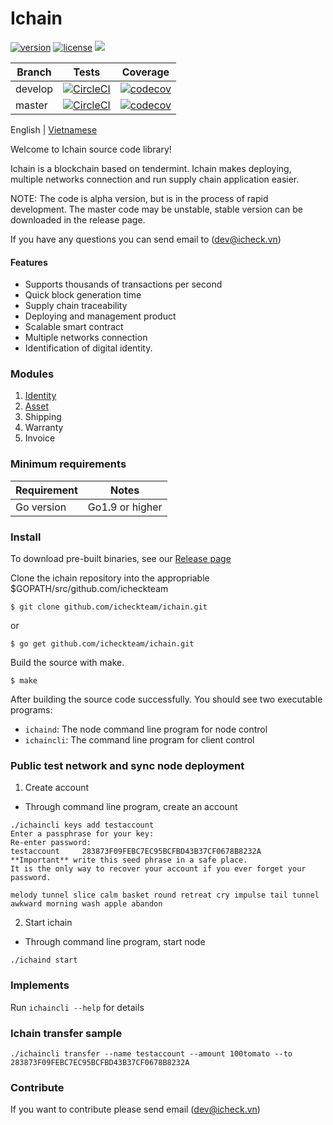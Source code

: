 <h1>Ichain </h1>

[![version](https://img.shields.io/github/tag/icheckteam/ichain.svg)](https://github.com/icheckteam/ichain/releases/latest)
[![license](https://img.shields.io/github/license/icheckteam/ichain.svg)](https://github.com/icheckteam/ichain/blob/master/LICENSE)
[![](https://tokei.rs/b1/github/icheckteam/ichain?category=lines)](https://github.com/icheckteam/ichain)

Branch    | Tests | Coverage
----------|-------|---------
develop   | [![CircleCI](https://circleci.com/gh/icheckteam/ichain/tree/develop.svg?style=shield)](https://circleci.com/gh/icheckteam/ichain/tree/develop) | [![codecov](https://codecov.io/gh/icheckteam/ichain/branch/develop/graph/badge.svg)](https://codecov.io/gh/icheckteam/ichain)
master    | [![CircleCI](https://circleci.com/gh/icheckteam/ichain/tree/master.svg?style=shield)](https://circleci.com/gh/icheckteam/ichain/tree/master) | [![codecov](https://codecov.io/gh/icheckteam/ichain/branch/master/graph/badge.svg)](https://codecov.io/gh/icheckteam/ichain)

English | [Vietnamese](README_VN.md)

Welcome to Ichain source code library!

Ichain is a blockchain based on tendermint. Ichain makes deploying, multiple networks connection and run supply chain application easier.

NOTE: The code is alpha version, but is in the process of rapid development. The master code may be unstable, stable version can be downloaded in the release page.

If you have any questions you can send email to (dev@icheck.vn)


#### Features
- Supports thousands of transactions per second
- Quick block generation time
- Supply chain traceability
- Deploying and management product
- Scalable smart contract 
- Multiple networks connection
- Identification of digital identity.

### Modules

1. [Identity](https://github.com/icheckteam/documentation/blob/master/Identity.md)
2. [Asset](https://github.com/icheckteam/documentation/blob/master/Asset.md)
3. Shipping
4. Warranty
5. Invoice

### Minimum requirements

Requirement|Notes
---|---
Go version | Go1.9 or higher

### Install 

To download pre-built binaries, see our [Release page](https://github.com/icheckteam/ichain/releases)

Clone the ichain repository into the appropriable $GOPATH/src/github.com/icheckteam

```
$ git clone github.com/icheckteam/ichain.git
```

or 

```
$ go get github.com/icheckteam/ichain.git
```

Build the source with make.

```
$ make
```

After building the source code successfully. You should see two executable programs:

- `ichaind`: The node command line program for node control 
- `ichaincli`: The command line program for client control

### Public test network and sync node deployment

1. Create account 
- Through command line program, create an account
```
./ichaincli keys add testaccount
Enter a passphrase for your key:
Re-enter password:
testaccount     283873F09FEBC7EC95BCFBD43B37CF0678B8232A
**Important** write this seed phrase in a safe place.
It is the only way to recover your account if you ever forget your password.

melody tunnel slice calm basket round retreat cry impulse tail tunnel awkward morning wash apple abandon
```
2. Start ichain 
- Through command line program, start node
```
./ichaind start
```

### Implements

Run `ichaincli --help` for details

### Ichain transfer sample
```
./ichaincli transfer --name testaccount --amount 100tomato --to 283873F09FEBC7EC95BCFBD43B37CF0678B8232A
```
### Contribute

If you want to contribute please send email  (dev@icheck.vn)
